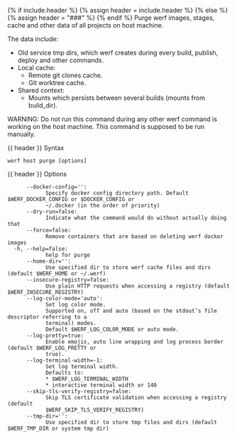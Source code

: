{% if include.header %}
{% assign header = include.header %}
{% else %}
{% assign header = "###" %}
{% endif %}
Purge werf images, stages, cache and other data of all projects on host machine.

The data include:
* Old service tmp dirs, which werf creates during every build, publish, deploy and other commands.
* Local cache:
  * Remote git clones cache.
  * Git worktree cache.
* Shared context:
  * Mounts which persists between several builds (mounts from build_dir).

WARNING: Do not run this command during any other werf command is working on the host machine. This 
command is supposed to be run manually.

{{ header }} Syntax

```shell
werf host purge [options]
```

{{ header }} Options

```shell
      --docker-config='':
            Specify docker config directory path. Default $WERF_DOCKER_CONFIG or $DOCKER_CONFIG or  
            ~/.docker (in the order of priority)
      --dry-run=false:
            Indicate what the command would do without actually doing that
      --force=false:
            Remove containers that are based on deleting werf docker images
  -h, --help=false:
            help for purge
      --home-dir='':
            Use specified dir to store werf cache files and dirs (default $WERF_HOME or ~/.werf)
      --insecure-registry=false:
            Use plain HTTP requests when accessing a registry (default $WERF_INSECURE_REGISTRY)
      --log-color-mode='auto':
            Set log color mode.
            Supported on, off and auto (based on the stdout’s file descriptor referring to a        
            terminal) modes.
            Default $WERF_LOG_COLOR_MODE or auto mode.
      --log-pretty=true:
            Enable emojis, auto line wrapping and log process border (default $WERF_LOG_PRETTY or   
            true).
      --log-terminal-width=-1:
            Set log terminal width.
            Defaults to:
            * $WERF_LOG_TERMINAL_WIDTH
            * interactive terminal width or 140
      --skip-tls-verify-registry=false:
            Skip TLS certificate validation when accessing a registry (default                      
            $WERF_SKIP_TLS_VERIFY_REGISTRY)
      --tmp-dir='':
            Use specified dir to store tmp files and dirs (default $WERF_TMP_DIR or system tmp dir)
```

